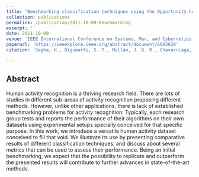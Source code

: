 ```yaml
---
title: "Benchmarking classification techniques using the Opportunity human activity dataset"
collection: publications
permalink: /publication/2011-10-09-Benchmarking
excerpt: ''
date: 2011-10-09
venue: 'IEEE International Conference on Systems, Man, and Cybernetics (SMC)'
paperurl: 'https://ieeexplore.ieee.org/abstract/document/6083628'
citation: 'Sagha, H., Digumarti, S. T., Millán, J. D. R., Chavarriaga, R., Calatroni, A., Roggen, D., & Tröster, G. (2011). &quot;Benchmarking classification techniques using the Opportunity human activity dataset.&quot; <i>IEEE International Conference on Systems, Man, and Cybernetics (SMC)</i>, pp. 36-40.'

---
```

## Abstract
Human activity recognition is a thriving research field. There are lots of studies in different sub-areas of activity recognition proposing different methods. However, unlike other applications, there is lack of established benchmarking problems for activity recognition. Typically, each research group tests and reports the performance of their algorithms on their own datasets using experimental setups specially conceived for that specific purpose. In this work, we introduce a versatile human activity dataset conceived to fill that void. We illustrate its use by presenting comparative results of different classification techniques, and discuss about several metrics that can be used to assess their performance. Being an initial benchmarking, we expect that the possibility to replicate and outperform the presented results will contribute to further advances in state-of-the-art methods.
